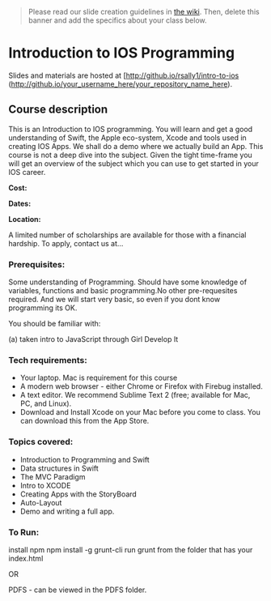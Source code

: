 > Please read our slide creation guidelines in [the wiki](https://github.com/girldevelopit/gdi-slides-template/wiki). Then, delete this banner and add the specifics about your class below.

# Introduction to IOS Programming

Slides and materials are hosted at [http://github.io/rsally1/intro-to-ios
(http://github.io/your_username_here/your_repository_name_here).

## Course description

This is an Introduction to IOS programming. You will learn and get a good understanding of Swift, the Apple eco-system, Xcode and tools used in creating IOS Apps. We shall do a demo where we actually build an App. This course is not a deep dive into the subject. Given the tight time-frame you will get an overview of the subject which you can use to get started in your IOS career.

**Cost:** 

**Dates:** 

**Location:** 

A limited number of scholarships are available for those with a financial hardship. To apply, contact us at...


### Prerequisites:

Some understanding of Programming. Should have some knowledge of variables, functions and basic programming.No other pre-requesites required. And we will start very basic, so even if you dont know programming its OK.

You should be familiar with:

(a) taken intro to JavaScript through Girl Develop It

### Tech requirements:

 - Your laptop. Mac is requirement for this course
 - A modern web browser - either Chrome or Firefox with Firebug installed.
 - A text editor. We recommend Sublime Text 2 (free; available for Mac, PC, and Linux).
 - Download and Install Xcode on your Mac before you come to class. You can download this from the App Store.

### Topics covered:

 - Introduction to Programming and Swift 
 - Data structures in Swift
 - The MVC Paradigm
 - Intro to XCODE
 - Creating Apps with the StoryBoard
 - Auto-Layout
 - Demo and writing a full app.

### To Run:

install npm
npm install -g grunt-cli
run grunt from the folder that has your index.html

OR

PDFS - can be viewed in the PDFS folder.
